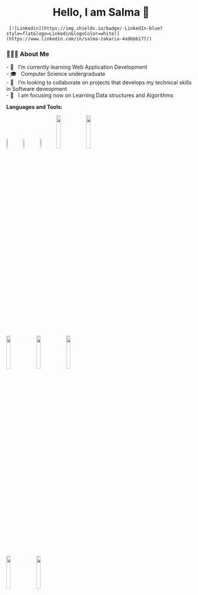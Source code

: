 
<h1 align = center > Hello, I am Salma 👋 </h1>


     [![Linkedin](https://img.shields.io/badge/-LinkedIn-blue?style=flat&logo=Linkedin&logoColor=white)](https://www.linkedin.com/in/salma-zakaria-4a9bbb177/)
  

<p>
  <h3> 👨🏻‍💻 About Me </h3>
  - 🔭 &nbsp; I’m currently learning Web Application Development</br>
  - 🎓 &nbsp; Computer Science undergraduate</br>
  - 🌱 &nbsp; I’m looking to collaborate on projects that develops my technical skills in Software deveopment </br>
  - 🔭 &nbsp; I am focusing now on Learning Data structures and Algorithms</br>
</p>


**Languages and Tools:**
<br/>

 <code><img width="8%"  src="https://cdn.worldvectorlogo.com/logos/c.svg"></code>
 <code><img width="8%"  src="https://cdn.svgporn.com/logos/c.svg"></code>
 <code><img width="8%"  src="https://cdn.svgporn.com/logos/c-sharp.svg"></code>
 <code><img width="15%" src="https://www.vectorlogo.zone/logos/java/java-ar21.svg"></code>
 <code><img width="15%" src="https://www.vectorlogo.zone/logos/python/python-ar21.svg"></code>
 <br />
 <code><img width="15%" src="https://www.vectorlogo.zone/logos/w3_html5/w3_html5-ar21.svg"></code>
 <code><img width="15%" src="https://www.vectorlogo.zone/logos/netlifyapp_watercss/netlifyapp_watercss-ar21.svg"></code>
 <code><img width="15%" src="https://www.vectorlogo.zone/logos/javascript/javascript-ar21.svg"></code>
 <br/>
 <code><img width="15%" src="https://www.vectorlogo.zone/logos/oracle/oracle-ar21.svg"></code>
 <code><img width="15%" src="https://www.vectorlogo.zone/logos/git-scm/git-scm-ar21.svg"></code>
  
